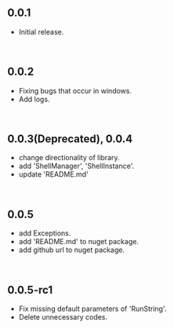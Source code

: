 ## 0.0.1
- Initial release.

<br />

## 0.0.2
- Fixing bugs that occur in windows.
- Add logs.

<br />

## 0.0.3(Deprecated), 0.0.4
- change directionality of library.
- add 'ShellManager', 'ShellInstance'.
- update 'README.md'

<br />

## 0.0.5
- add Exceptions.
- add 'README.md' to nuget package.
- add github url to nuget package.

<br />

## 0.0.5-rc1
- Fix missing default parameters of 'RunString'.
- Delete unnecessary codes. 
